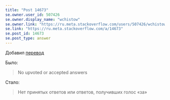 ```yaml
---
title: "Post 14673"
se.owner.user_id: 507426
se.owner.display_name: "wchistow"
se.owner.link: "https://ru.meta.stackoverflow.com/users/507426/wchistow"
se.link: "https://ru.meta.stackoverflow.com/a/14673"
se.post_id: 14673
se.post_type: answer
---
```

<p>Добавил <a href="https://ru.traducir.win/strings/21667" rel="nofollow noreferrer">перевод</a></p>
<p>Было:</p>
<blockquote>
<p>No upvoted or accepted answers</p>
</blockquote>
<p>Стало:</p>
<blockquote>
<p>Нет принятых ответов или ответов, получивших голос «за»</p>
</blockquote>
